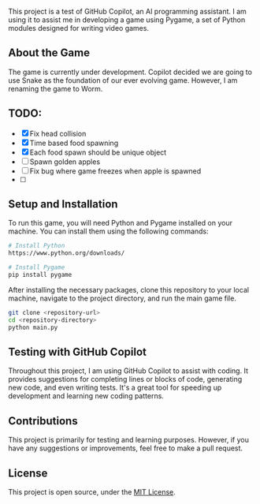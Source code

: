 This project is a test of GitHub Copilot, an AI programming assistant. I am using it to assist me in developing a game using Pygame, a set of Python modules designed for writing video games.

## About the Game

The game is currently under development. Copilot decided we are going to use Snake as the foundation of our ever evolving game. However, I am renaming the game to Worm. 

## TODO:
- [x] Fix head collision
- [x] Time based food spawning
- [x] Each food spawn should be unique object
- [ ] Spawn golden apples
- [ ] Fix bug where game freezes when apple is spawned
- [ ] 

## Setup and Installation

To run this game, you will need Python and Pygame installed on your machine. You can install them using the following commands:

```bash
# Install Python
https://www.python.org/downloads/

# Install Pygame
pip install pygame
```

After installing the necessary packages, clone this repository to your local machine, navigate to the project directory, and run the main game file.

```bash
git clone <repository-url>
cd <repository-directory>
python main.py
```

## Testing with GitHub Copilot

Throughout this project, I am using GitHub Copilot to assist with coding. It provides suggestions for completing lines or blocks of code, generating new code, and even writing tests. It's a great tool for speeding up development and learning new coding patterns.

## Contributions

This project is primarily for testing and learning purposes. However, if you have any suggestions or improvements, feel free to make a pull request.

## License

This project is open source, under the [MIT License](LICENSE).
